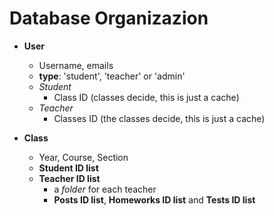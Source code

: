 # Database Organizazion

- **User**
  - Username, emails
  - **type**: 'student', 'teacher' or 'admin'
  - *Student*
    - Class ID (classes decide, this is just a cache)
  - *Teacher*
    - Classes ID (the classes decide, this is just a cache)

- **Class**
  - Year, Course, Section
  - **Student ID list**
  - **Teacher ID list**
    - a *folder* for each teacher
     - **Posts ID list**, **Homeworks ID list** and **Tests ID list**

